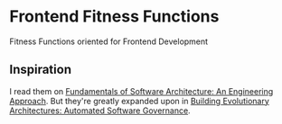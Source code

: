 # Frontend Fitness Functions

Fitness Functions oriented for Frontend Development

## Inspiration

I read them on [Fundamentals of Software Architecture: An Engineering Approach](https://amzn.eu/d/9ElDpva). But they're greatly expanded upon in [Building Evolutionary Architectures: Automated Software Governance](https://amzn.eu/d/125m9yo).
